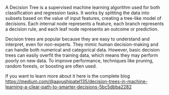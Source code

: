 A Decision Tree is a supervised machine learning algorithm used for both classification and regression tasks. It works by splitting the data into subsets based on the value of input features, creating a tree-like model of decisions. Each internal node represents a feature, each branch represents a decision rule, and each leaf node represents an outcome or prediction.

Decision trees are popular because they are easy to understand and interpret, even for non-experts. They mimic human decision-making and can handle both numerical and categorical data. However, basic decision trees can easily overfit the training data, which means they may perform poorly on new data. To improve performance, techniques like pruning, random forests, or boosting are often used.


If you want to learn more about it here is the complete blog
https://medium.com/@aayushipatel135/decision-trees-in-machine-learning-a-clear-path-to-smarter-decisions-5bc5dbba2282
